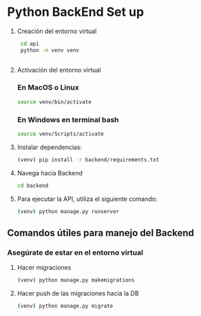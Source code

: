# Python BackEnd Set up


1. Creación del entorno virtual

   ```bash
    cd api
    python -m venv venv
    
2. Activación del entorno virtual
    ### En MacOS o Linux
    ```bash
    source venv/bin/activate
    ```
    ### En Windows en terminal bash
    ```bash
    source venv/Scripts/activate
    
2. Instalar dependencias:
    ```bash
    (venv) pip install -r backend/requirements.txt
 
3. Navega hacia Backend
    ```bash
    cd backend
    
4. Para ejecutar la API, utiliza el siguiente comando:
    ```bash
    (venv) python manage.py runserver
    
## Comandos útiles para manejo del Backend
### Asegúrate de estar en el entorno virtual

1. Hacer migraciones
    ```bash
    (venv) python manage.py makemigrations
    
2. Hacer push de las migraciones hacia la DB
    ```bash
    (venv) python manage.py migrate
